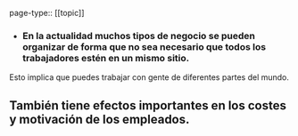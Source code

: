 page-type:: [[topic]]
- ### En la actualidad muchos tipos de negocio se pueden organizar de forma que no sea necesario que todos los trabajadores estén en un mismo sitio.

Esto implica que puedes trabajar con gente de diferentes partes del mundo.

También tiene efectos importantes en los costes y motivación de los empleados.
  - 


